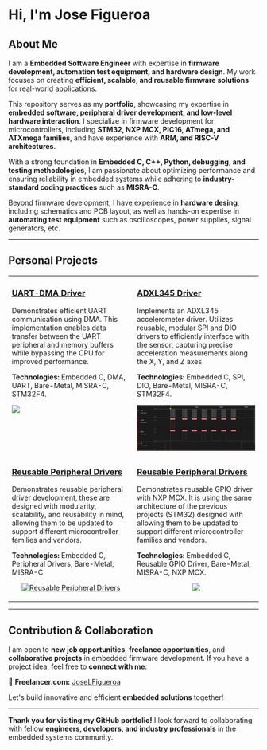 # Hi, I'm Jose Figueroa  

## About Me  

I am a **Embedded Software Engineer** with expertise in **firmware development, automation test equipment, and hardware design**. My work focuses on creating **efficient, scalable, and reusable firmware solutions** for real-world applications.  

This repository serves as my **portfolio**, showcasing my expertise in **embedded software, peripheral driver development, and low-level hardware interaction**. I specialize in firmware development for microcontrollers, including **STM32, NXP MCX, PIC16, ATmega, and ATXmega families**, and have experience with **ARM, and RISC-V architectures**.  

With a strong foundation in **Embedded C, C++, Python, debugging, and testing methodologies**, I am passionate about optimizing performance and ensuring reliability in embedded systems while adhering to **industry-standard coding practices** such as **MISRA-C**.  

Beyond firmware development, I have experience in **hardware desing**, including schematics and PCB layout, as well as hands-on expertise in **automating test equipment** such as oscilloscopes, power supplies, signal generators, etc.  

---

## Personal Projects  

<table>
  <tr>
    <td width="50%" valign="top">
      <h3><a href="https://github.com/JoseLuis-Figueroa/UART-DMA-Driver">UART-DMA Driver</a></h3>
      <p>
         Demonstrates efficient UART communication using DMA.
         This implementation enables data transfer between 
         the UART peripheral and memory buffers while bypassing
         the CPU for improved performance. 
      </p>
      <p><strong>Technologies:</strong> Embedded C, DMA, UART, Bare-Metal, MISRA-C, STM32F4.</p>
      <a href="https://github.com/JoseLuis-Figueroa/UART-DMA-Driver">
        <img src="https://github.com/JoseLuis-Figueroa/UART-DMA-Driver/blob/main/Documentation/doxygen/images/Output_gif.gif" width="100%" />
      </a>
    </td>
    <td width="50%" valign="top">
      <h3><a href="https://github.com/JoseLuis-Figueroa/adxl345-driver">ADXL345 Driver</a></h3>
      <p>
        Implements an ADXL345 accelerometer driver. Utilizes reusable,
        modular SPI and DIO drivers to efficiently interface with the sensor,
        capturing precise acceleration measurements along the X, Y, and Z axes.
      </p>
      <p><strong>Technologies:</strong> Embedded C, SPI, DIO, Bare-Metal, MISRA-C, STM32F4.</p>
      <a href="https://github.com/JoseLuis-Figueroa/adxl345-driver">
        <img src="https://github.com/JoseLuis-Figueroa/adxl345-driver/blob/main/Documentation/doxygen/imagens/adxl345_read.png" width="100%" alt="ADXL345 Driver"/>
      </a>
    </td>
  </tr>
  <tr>
    <td width="50%" valign="top">
      <h3><a href="https://github.com/JoseLuis-Figueroa/Reusable-Peripheral-Drivers">Reusable Peripheral Drivers</a></h3>
      <p>
         Demonstrates reusable peripheral driver development, these are 
         designed with modularity, scalability, and reusability in mind, 
         allowing them to be updated to support different microcontroller 
         families and vendors.
      </p>
      <p><strong>Technologies:</strong> Embedded C, Peripheral Drivers, Bare-Metal, MISRA-C.</p>
      <p align="center">
        <a href="https://github.com/JoseLuis-Figueroa/Reusable-Peripheral-Drivers">
          <img src="https://github.com/JoseLuis-Figueroa/Reusable-Peripheral-Drivers/blob/main/Documentation/Doxygen/DIO/images/DIO_Implementation.gif" 
           width="30%" alt="Reusable Peripheral Drivers"/>
        </a>
      </p>
    </td>
    <td width="50%" valign="top">
      <h3><a href="https://github.com/JoseLuis-Figueroa/Reusable-Peripheral-Drivers">Reusable Peripheral Drivers</a></h3>
      <p>
         Demonstrates reusable GPIO driver with NXP MCX. It is using the 
         same architecture of the previous projects (STM32) designed with  
         allowing them to be updated to support different microcontroller 
         families and vendors.
      </p>
      <p><strong>Technologies:</strong> Embedded C, Reusable GPIO Driver, Bare-Metal, MISRA-C, NXP MCX.</p>
      <p align="center">
        <a href="https://github.com/JoseLuis-Figueroa/Reusable-Peripheral-Drivers">
          <img src="https://github.com/JoseLuis-Figueroa/Reusable-Peripheral-Drivers/blob/main/Documentation/Doxygen/DIO/images/DIO_Implementation.gif" 
    </td>
  </tr>
</table>


---


## Contribution & Collaboration  
I am open to **new job opportunities**, **freelance opportunities**, and **collaborative projects** in embedded firmware development. 
If you have a project idea, feel free to **connect with me**:  

🔗 **Freelancer.com:** [JoseLFigueroa](https://www.freelancer.com/u/JoseLFigueroa) 

Let's build innovative and efficient **embedded solutions** together!  

---

**Thank you for visiting my GitHub portfolio!** I look forward to collaborating with fellow **engineers, developers, and industry professionals** in the embedded systems community.  
